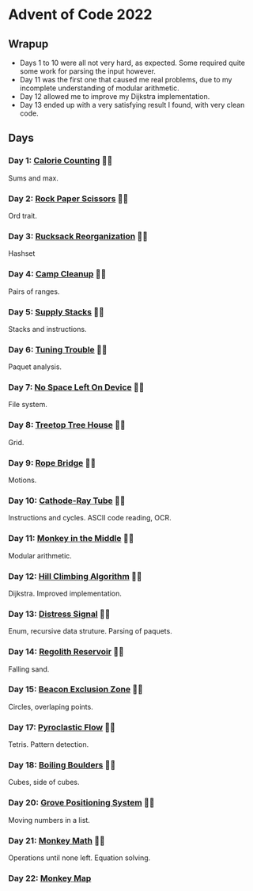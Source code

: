 # Advent of Code 2022

## Wrapup

- Days 1 to 10 were all not very hard, as expected. Some required quite some work for parsing the input however.
- Day 11 was the first one that caused me real problems, due to my incomplete understanding of modular arithmetic.
- Day 12 allowed me to improve my Dijkstra implementation.
- Day 13 ended up with a very satisfying result I found, with very clean code.

## Days

### Day 1: [Calorie Counting](day01/README.md) 🌟🌟

Sums and max.

### Day 2: [Rock Paper Scissors](day02/README.md) 🌟🌟

Ord trait.

### Day 3: [Rucksack Reorganization](day03/README.md) 🌟🌟

Hashset

### Day 4: [Camp Cleanup](day04/README.md) 🌟🌟

Pairs of ranges.

### Day 5: [Supply Stacks](day05/README.md) 🌟🌟

Stacks and instructions.

### Day 6: [Tuning Trouble](day06/README.md) 🌟🌟

Paquet analysis.

### Day 7: [No Space Left On Device](day07/README.md) 🌟🌟

File system.

### Day 8: [Treetop Tree House](day08/README.md) 🌟🌟

Grid.

### Day 9: [Rope Bridge](day09/README.md) 🌟🌟

Motions.

### Day 10: [Cathode-Ray Tube](day10/README.md) 🌟🌟

Instructions and cycles. ASCII code reading, OCR.

### Day 11: [Monkey in the Middle](day11/README.md) 🌟🌟

Modular arithmetic.

### Day 12: [Hill Climbing Algorithm](day12/README.md) 🌟🌟

Dijkstra. Improved implementation.

### Day 13: [Distress Signal](day13/README.md) 🌟🌟

Enum, recursive data struture. Parsing of paquets.

### Day 14: [Regolith Reservoir](day14/README.md) 🌟🌟

Falling sand.

### Day 15: [Beacon Exclusion Zone](day15/README.md) 🌟🌟

Circles, overlaping points.

### Day 17: [Pyroclastic Flow](day17/README.md) 🌟🌟

Tetris. Pattern detection.

### Day 18: [Boiling Boulders](day18/README.md) 🌟🌟

Cubes, side of cubes.

### Day 20: [Grove Positioning System](day20/README.md) 🌟🌟

Moving numbers in a list.

### Day 21: [Monkey Math](day21/README.md) 🌟🌟

Operations until none left. Equation solving.

### Day 22: [Monkey Map](day22/README.md)
